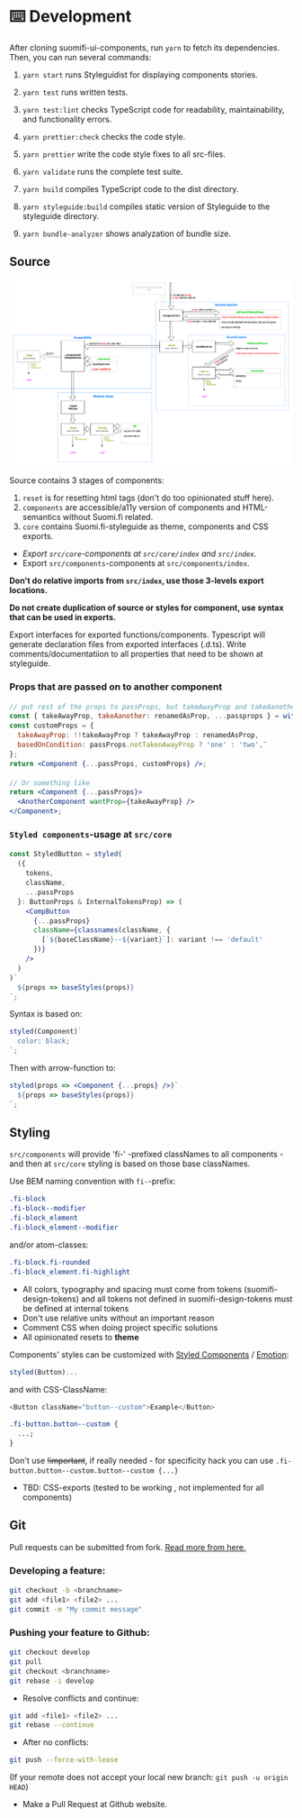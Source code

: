 # ⌨️ Development

After cloning suomifi-ui-components, run `yarn` to fetch its dependencies. Then, you can run several commands:

1. `yarn start` runs Styleguidist for displaying components stories.

2. `yarn test` runs written tests.

3. `yarn test:lint` checks TypeScript code for readability, maintainability, and functionality errors.

4. `yarn prettier:check` checks the code style.

5. `yarn prettier` write the code style fixes to all src-files.

6. `yarn validate` runs the complete test suite.

7. `yarn build` compiles TypeScript code to the dist directory.

8. `yarn styleguide:build` compiles static version of Styleguide to the styleguide directory.

9. `yarn bundle-analyzer` shows analyzation of bundle size.

## Source

[![suomifi-ui-components architecture diagram](suomifi-ui-components.png 'suomifi-ui-components architecture')](suomifi-ui-components.png)

Source contains 3 stages of components:

1. `reset` is for resetting html tags (don't do too opinionated stuff here).
2. `components` are accessible/a11y version of components and HTML-semantics without Suomi.fi related.
3. `core` contains Suomi.fi-styleguide as theme, components and CSS exports.

- _Export `src/core`-components at `src/core/index` and `src/index`._
- Export `src/components`-components at `src/components/index`.

**Don't do relative imports from `src/index`, use those 3-levels export locations.**

**Do not create duplication of source or styles for component, use syntax that can be used in exports.**

Export interfaces for exported functions/components. Typescript will generate declaration files from exported interfaces (.d.ts). Write comments/documentatiion to all properties that need to be shown at styleguide.

### Props that are passed on to another component

```jsx
// put rest of the props to passProps, but takeAwayProp and takeAanother
const { takeAwayProp, takeAanother: renamedAsProp, ...passprops } = withSuomifiDefaults(this.props);
const customProps = {
  takeAwayProp: !!takeAwayProp ? takeAwayProp : renamedAsProp,
  basedOnCondition: passProps.notTakenAwayProp ? 'one' : 'two',¨
};
return <Component {...passProps, customProps} />;

// Or something like
return <Component {...passProps}>
  <AnotherComponent wantProp={takeAwayProp} />
</Component>;
```

### `Styled components`-usage at `src/core`

```jsx
const StyledButton = styled(
  ({
    tokens,
    className,
    ...passProps
  }: ButtonProps & InternalTokensProp) => (
    <CompButton
      {...passProps}
      className={classnames(className, {
        [`${baseClassName}--${variant}`]: variant !== 'default'
      })}
    />
  )
)`
  ${props => baseStyles(props)}
`;
```

Syntax is based on:

```jsx
styled(Component)`
  color: black;
`;
```

Then with arrow-function to:

```jsx
styled(props => <Component {...props} />)`
  ${props => baseStyles(props)}
`;
```

## Styling

`src/components` will provide 'fi-' -prefixed classNames to all components - and then at `src/core` styling is based on those base classNames.

Use BEM naming convention with `fi-`-prefix:

```css
.fi-block
.fi-block--modifier
.fi-block_element
.fi-block_element--modifier
```

and/or atom-classes:

```css
.fi-block.fi-rounded
.fi-block_element.fi-highlight
```

- All colors, typography and spacing must come from tokens (suomifi-design-tokens) and all tokens not defined in suomifi-design-tokens must be defined at internal tokens
- Don't use relative units without an important reason
- Comment CSS when doing project specific solutions
- All opinionated resets to **theme**

Components' styles can be customized with [Styled Components](https://github.com/styled-components/styled-components) / [Emotion](https://github.com/emotion-js/emotion):

```javascript
styled(Button)...
```

and with CSS-ClassName:

```javascript
<Button className="button--custom">Example</Button>
```

```css
.fi-button.button--custom {
  ...;
}
```

Don't use ~~!important~~, if really needed - for specificity hack you can use `.fi-button.button--custom.button--custom {...}`

- TBD: CSS-exports (tested to be working , not implemented for all components)

## Git

Pull requests can be submitted from fork. [Read more from here.](https://guides.github.com/activities/forking/)

### Developing a feature:

```bash
git checkout -b <branchname>
git add <file1> <file2> ...
git commit -m "My commit message"
```

### Pushing your feature to Github:

```bash
git checkout develop
git pull
git checkout <branchname>
git rebase -i develop
```

- Resolve conflicts and continue:

```bash
git add <file1> <file2> ...
git rebase --continue
```

- After no conflicts:

```bash
git push --force-with-lease
```

(If your remote does not accept your local new branch: `git push -u origin HEAD`)

- Make a Pull Request at Github website.
